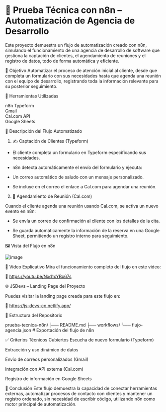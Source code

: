 # 🧪 Prueba Técnica con n8n – Automatización de Agencia de Desarrollo

Este proyecto demuestra un flujo de automatización creado con n8n, simulando el funcionamiento de una agencia de desarrollo de software que gestiona la captación de clientes, el agendamiento de reuniones y el registro de datos, todo de forma automática y eficiente.


🎯 Objetivo
Automatizar el proceso de atención inicial al cliente, desde que completa un formulario con sus necesidades hasta que agenda una reunión con el equipo de desarrollo, registrando toda la información relevante para su posterior seguimiento.


🔄 Herramientas Utilizadas

n8n
Typeform	         
Gmail	             
Cal.com API	      
Google Sheets	     


🧩 Descripción del Flujo Automatizado

1. ✍️ Captación de Clientes (Typeform)
- El cliente completa un formulario en Typeform especificando sus necesidades.

- n8n detecta automáticamente el envío del formulario y ejecuta:

- Un correo automático de saludo con un mensaje personalizado.

- Se incluye en el correo el enlace a Cal.com para agendar una reunión.


2. 📅 Agendamiento de Reunión (Cal.com)

Cuando el cliente agenda una reunión usando Cal.com, se activa un nuevo evento en n8n:

- Se envía un correo de confirmación al cliente con los detalles de la cita.

- Se guarda automáticamente la información de la reserva en una Google Sheet, permitiendo un registro interno para seguimiento.


🖼️ Vista del Flujo en n8n


![image](https://github.com/user-attachments/assets/f8e87709-36f9-4ba7-95ba-cb30a0d84c8c)



🎥 Video Explicativo
Mira el funcionamiento completo del flujo en este video:

🔗 https://youtu.be/Nxd1xYBx67s


🌐 JSDevs – Landing Page del Proyecto

Puedes visitar la landing page creada para este flujo en:

🔗 https://js-devs-co.netlify.app/


📂 Estructura del Repositorio

prueba-tecnica-n8n/
├── README.md
├── workflows/
    └── flujo-agencia.json         # Exportación del flujo de n8n
    

✅ Criterios Técnicos Cubiertos
 Escucha de nuevo formulario (Typeform)

 Extracción y uso dinámico de datos

 Envío de correos personalizados (Gmail)

 Integración con API externa (Cal.com)

 Registro de información en Google Sheets

 

📌 Conclusión
Este flujo demuestra la capacidad de conectar herramientas externas, automatizar procesos de contacto con clientes y mantener un registro ordenado, sin necesidad de escribir código, utilizando n8n como motor principal de automatización.




